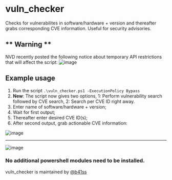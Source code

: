 # vuln_checker
Checks for vulnerabilites in software/hardware + version and thereafter grabs corresponding CVE information. 
Useful for security advisories.

## ** Warning **
NVD recently posted the following notice about temporary API restrictions that will affect the script:
![image](https://github.com/madret/vuln_checker/assets/56820649/8fe12454-8ec4-4d7c-97a6-4cb75585deb7)

## Example usage
1. Run the script `.\vuln_checker.ps1 -ExecutionPolicy Bypass`
2. **New**: The script now gives two options, 1: Perform vulnerability search followed by CVE search, 2: Search per CVE ID right away.
4. Enter name of software/hardware + version;
5. Wait for first output;
6. Thereafter enter desired CVE ID(s);
7. After second output, grab actionable CVE information:

![image](https://github.com/madret/vuln_checker/assets/56820649/393765c0-5e06-40e6-be0a-1e7c69b57d40)

********************************************************************************************************
![image](https://github.com/madret/vuln_checker/assets/56820649/15d47021-3c23-4f68-bcb5-705ff0e93c29)

### No additional powershell modules need to be installed.

vuln_checker is maintained by [@b41ss](https://twitter.com/b41ss) 
